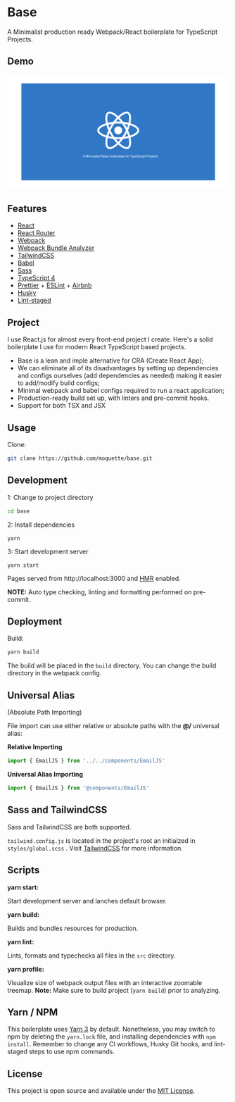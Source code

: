 # Base

A Minimalist production ready Webpack/React boilerplate for TypeScript Projects.

## Demo

<a href="https://base.moquette.us/" rel="Lint to demo"><img src="./docs/resources/cover.png" alt="Link to demo" /></a>

## Features

- [React](https://reactjs.org/)
- [React Router](https://reactrouter.com)
- [Webpack](https://webpack.js.org)
- [Webpack Bundle Analyzer](https://github.com/webpack-contrib/webpack-bundle-analyzer/)
- [TailwindCSS](https://tailwindcss.com)
- [Babel](https://babeljs.io/)
- [Sass](https://sass-lang.com/)
- [TypeScript 4](https://www.typescriptlang.org)
- [Prettier](https://prettier.io) + [ESLint](http://eslint.org) + [Airbnb](https://github.com/airbnb/javascript)
- [Husky](https://typicode.github.io/husky/#/)
- [Lint-staged](https://github.com/okonet/lint-staged#readme)

## Project

I use React.js for almost every front-end project I create. Here's a solid boilerplate I use for modern React TypeScript based projects.

- Base is a lean and imple alternative for CRA (Create React App);
- We can eliminate all of its disadvantages by setting up dependencies and configs ourselves (add dependencies as needed) making it easier to add/modify build configs;
- Minimal webpack and babel configs required to run a react application;
- Production-ready build set up, with linters and pre-commit hooks.
- Support for both TSX and JSX

## Usage

Clone:

```bash
git clone https://github.com/moquette/base.git
```

## Development

1: Change to project directory

```bash
cd base
```

2: Install dependencies

```
yarn
```

3: Start development server

```
yarn start
```

Pages served from http://localhost:3000 and [HMR](https://webpack.js.org/concepts/hot-module-replacement/) enabled.

**NOTE:**
Auto type checking, linting and formatting performed on pre-commit.

## Deployment

Build:

```bash
yarn build
```

The build will be placed in the `build` directory. You can change the build directory in the webpack config.

## Universal Alias

(Absolute Path Importing)

File import can use either relative or absolute paths with the **@/** universal alias:

**Relative Importing**

```typescript
import { EmailJS } from '../../components/EmailJS'
```

**Universal Alias Importing**

```typescript
import { EmailJS } from '@components/EmailJS'
```

## Sass and TailwindCSS

Sass and TailwindCSS are both supported.

`tailwind.config.js` is located in the project's root an initialzed in `styles/global.scss` . Visit [TailwindCSS](https://tailwindcss.com/docs/configuration) for more information.

## Scripts

**yarn start:**

Start development server and lanches default browser.

**yarn build:**

Builds and bundles resources for production.

**yarn lint:**

Lints, formats and typechecks all files in the `src` directory.

**yarn profile:**

Visualize size of webpack output files with an interactive zoomable treemap.
**Note:** Make sure to build project (`yarn build`) prior to analyzing.

## Yarn / NPM

This boilerplate uses [Yarn 3](https://yarnpkg.com) by default. Nonetheless, you may switch to npm by deleting the `yarn.lock` file, and installing dependencies with `npm install`. Remember to change any CI workflows, Husky Git hooks, and lint-staged steps to use npm commands.

## License

This project is open source and available under the [MIT License](LICENSE).
